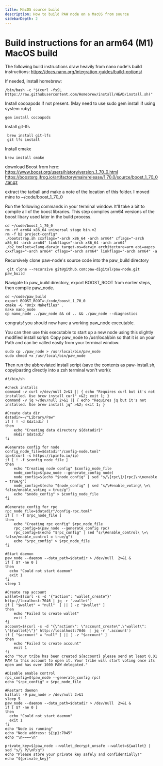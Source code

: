 ```yaml
---
title: MacOS source build
description: How to build PAW node on a MacOS from source
sidebarDepth: 2
---
```


 # Build instructions for an arm64 (M1) MacOS build
 The following build instructions draw heavily from nano node's build instructions: https://docs.nano.org/integration-guides/build-options/

If needed, install homebrew:
```
/bin/bash -c "$(curl -fsSL https://raw.githubusercontent.com/Homebrew/install/HEAD/install.sh)"
```

Install cocoapods if not present. (May need to use sudo gem install if using system ruby)
```
gem install cocoapods
```

Install git-lfs
```
 brew install git-lfs
 git lfs install
```

Install cmake
```
brew install cmake
```


 download Boost from here: https://www.boost.org/users/history/version_1_70_0.html
 https://boostorg.jfrog.io/artifactory/main/release/1.70.0/source/boost_1_70_0.tar.gz


extract the tarball and make a note of the location of this folder. I moved mine to ~/code/boost_1_70_0

Run the following commands in your terminal window. It'll take a bit to compile all of the boost libraries. This step compiles arm64 versions of the boost libary used later in the build process.

```
cd ~/code/boost_1_70_0
rm -rf arm64 x86_64 universal stage bin.v2
rm -f b2 project-config*
./bootstrap.sh cxxflags="-arch x86_64 -arch arm64" cflags="-arch x86_64 -arch arm64" linkflags="-arch x86_64 -arch arm64"
./b2 toolset=clang-darwin target-os=darwin architecture=arm abi=aapcs cxxflags="-arch arm64" cflags="-arch arm64" linkflags="-arch arm64" -a
```


Recursively clone paw-node's source code into the paw_build directory
```
 git clone --recursive git@github.com:paw-digital/paw-node.git paw_build
```


Navigate to paw_build directory, export BOOST_ROOT from earlier steps, then compile paw_node.
```
cd ~/code/paw_build
export BOOST_ROOT=~/code/boost_1_70_0
cmake -G "Unix Makefiles" .
make nano_node
cp nano_node ../paw_node && cd .. && ./paw_node --diagnostics
```

congrats! you should now have a working paw_node executable.

You can then use this executable to start up a new node using this slightly modified install script:
Copy paw_node to /usr/local/bin so that it is on your Path and can be called easily from your terminal window.
```
sudo cp ./paw_node > /usr/local/bin/paw_node
sudo chmod +x /usr/local/bin/paw_node
```


Then run the abbreviated install script (save the contents as paw-install.sh, copy/pasting directly into a zsh terminal won't work):
```
#!/bin/sh

#check installs
command -v curl >/dev/null 2>&1 || { echo "Requires curl but it's not installed. Use brew install curl" >&2; exit 1; }
command -v jq >/dev/null 2>&1 || { echo "Requires jq but it's not installed. Use brew install jq" >&2; exit 1; }

#Create data dir
datadir=~/"Library/Paw"
if [ ! -d $datadir ]
then
    echo "Creating data directory ${datadir}"
    mkdir $datadir
fi

#Generate config for node
config_node_file=$datadir"/config-node.toml"
ip=$(curl -s https://ipinfo.io/ip)
if [ ! -f $config_node_file ]
then
    echo "Creating node config" $config_node_file
    node_config=$(paw_node --generate_config node)
    node_config=$(echo "$node_config" | sed "s/\[rpc\]/[rpc]\n\nenable = true/g")
    node_config=$(echo "$node_config" | sed "s/\#enable_voting\ \=\ false/enable_voting = true/g")
    echo "$node_config" > $config_node_file
fi

#Generate config for rpc
rpc_node_file=$datadir"/config-rpc.toml"
if [ ! -f $rpc_node_file ]
then
    echo "Creating rpc config" $rpc_node_file
    rpc_config=$(paw_node --generate_config rpc)
    rpc_config=$(echo "$rpc_config" | sed "s/\#enable_control\ \=\ false/enable_control = true/g")
    echo "$rpc_config" > $rpc_node_file
fi

#Start daemon
paw_node --daemon --data_path=$datadir > /dev/null  2>&1 &
if [ $? -ne 0 ]
then
  echo "Could not start daemon"
  exit 1
fi
sleep 1

#Create rep account
wallet=$(curl -s -d '{"action": "wallet_create"}' http://localhost:7046 | jq -r '.wallet')
if [ "$wallet" = "null"  ] || [ -z "$wallet" ]
then
    echo "Failed to create wallet"
    exit 1
fi
account=$(curl -s -d "{\"action\": \"account_create\",\"wallet\": \"${wallet}\"}" http://localhost:7046  | jq -r '.account')
if [ "$account" = "null" ] || [ -z "$account" ]
then
    echo "Failed to create account"
    exit 1
fi
echo "Your tribe has been created ${account} please send at least 0.01 PAW to this account to open it. Your tribe will start voting once its open and has over 1000 PAW delegated."

#Disable enable control
rpc_config=$(paw_node --generate_config rpc)
echo "$rpc_config" > $rpc_node_file

#Restart daemon
killall -9 paw_node > /dev/null 2>&1
sleep 5
paw_node --daemon --data_path=$datadir > /dev/null  2>&1 &
if [ $? -ne 0 ]
then
  echo "Could not start daemon"
  exit 1
fi
echo "Node is running"
echo "Node address: ${ip}:7045"
echo "\n====\n"

private_key=$(paw_node --wallet_decrypt_unsafe --wallet=${wallet} | sed "s/\ P/\nP/g")
echo "Please store your private key safely and confidentially!"
echo "${private_key}"
```
